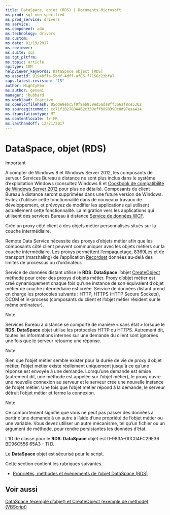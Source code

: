 ```yaml
---
title: DataSpace, objet (RDS) | Documents Microsoft
ms.prod: sql-non-specified
ms.prod_service: drivers
ms.service: 
ms.component: ado
ms.technology: drivers
ms.custom: 
ms.date: 01/19/2017
ms.reviewer: 
ms.suite: sql
ms.tgt_pltfrm: 
ms.topic: article
apitype: COM
helpviewer_keywords: DataSpace object [RDS]
ms.assetid: 9194bffa-5bdf-4dff-af86-f7158c23bfa7
caps.latest.revision: "15"
author: MightyPen
ms.author: genemi
manager: jhubbard
ms.workload: Inactive
ms.openlocfilehash: 05dde8ebc5f0f9ab859ed5ada8ff366af8ce5302
ms.sourcegitcommit: cc71f1027884462c359effb898390c8d97eaa414
ms.translationtype: MT
ms.contentlocale: fr-FR
ms.lasthandoff: 12/21/2017
---
```

# <a name="dataspace-object-rds"></a>DataSpace, objet (RDS)
> [!IMPORTANT]
>  À compter de Windows 8 et Windows Server 2012, les composants de serveur Services Bureau à distance ne sont plus inclus dans le système d’exploitation Windows (consultez Windows 8 et [Cookbook de compatibilité de Windows Server 2012](https://www.microsoft.com/en-us/download/details.aspx?id=27416) pour plus de détails). Composants du client Bureau à distance seront supprimées dans une future version de Windows. Évitez d'utiliser cette fonctionnalité dans de nouveaux travaux de développement, et prévoyez de modifier les applications qui utilisent actuellement cette fonctionnalité. La migration vers les applications qui utilisent des services Bureau à distance [Service de données WCF](http://go.microsoft.com/fwlink/?LinkId=199565).  
  
 Crée un proxy côté client à des objets métier personnalisés situés sur la couche intermédiaire.  
  
 Remote Data Service nécessite des proxys d’objets métier afin que les composants côté client peuvent communiquer avec les objets métiers sur la couche intermédiaire. Les proxys permettent l’empaquetage, 8369Les et de transport (marshaling) de l’application [Recordset](../../../ado/reference/ado-api/recordset-object-ado.md) données au-delà des limites de processus ou d’ordinateur.  
  
 Service de données distant utilise le **RDS. DataSpace** l’objet [CreateObject](../../../ado/reference/rds-api/createobject-method-rds.md) méthode pour créer des proxys d’objets métier. Proxy d’objet métier est créé dynamiquement chaque fois qu’une instance de son équivalent d’objet métier de couche intermédiaire est créée. Service de données distant prend en charge les protocoles suivants : HTTP, HTTPS (HTTP Secure Sockets), DCOM et in-process (composants du client et l’objet métier résident sur le même ordinateur).  
  
> [!NOTE]
>  Services Bureau à distance se comporte de manière « sans état » lorsque le **RDS. DataSpace** objet utilise les protocoles HTTP ou HTTPS. Autrement dit, toutes les informations internes sur une demande du client sont ignorées une fois que le serveur retourne une réponse.  
  
> [!NOTE]
>  Bien que l’objet métier semble exister pour la durée de vie de proxy d’objet métier, l’objet métier existe réellement uniquement jusqu'à ce qu’une réponse est envoyée à une demande. Lorsqu’une demande est émise (autrement dit, une méthode est appelée sur l’objet métier), le proxy ouvre une nouvelle connexion au serveur et le serveur crée une nouvelle instance de l’objet métier. Une fois que l’objet métier répond à la demande, le serveur détruit l’objet métier et ferme la connexion.  
  
> [!NOTE]
>  Ce comportement signifie que vous ne peut pas passer des données à partir d’une demande à un autre à l’aide d’une propriété de l’objet métier ou une variable. Vous devez utiliser un autre mécanisme, tel qu’un fichier ou un argument de méthode, pour rendre persistantes les données d’état.  
  
 L’ID de classe pour le **RDS. DataSpace** objet est 0-983A-00C04FC29E36 BD96C556 65A3 - 11 D.  
  
 Le **DataSpace** objet est sécurisé pour le script.  
  
 Cette section contient les rubriques suivantes.  
  
-   [Propriétés, méthodes et événements de l’objet DataSpace (RDS)](../../../ado/reference/rds-api/dataspace-object-rds-properties-methods-and-events.md)  
  
## <a name="see-also"></a>Voir aussi  
 [DataSpace (exemple d’objet) et CreateObject (exemple de méthode) (VBScript)](../../../ado/reference/rds-api/dataspace-object-and-createobject-method-example-vbscript.md)


